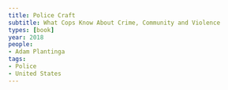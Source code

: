 ```yaml
---
title: Police Craft
subtitle: What Cops Know About Crime, Community and Violence
types: [book]
year: 2018
people:
- Adam Plantinga
tags:
- Police
- United States
---
```

